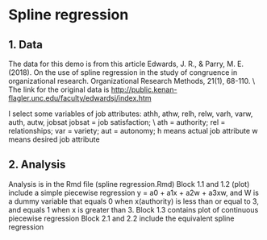 # Spline regression 

## 1. Data
The data for this demo is from this article Edwards, J. R., & Parry, M. E. (2018). On the use of spline regression in the study of congruence in organizational research. Organizational Research Methods, 21(1), 68-110. \\
The link for the original data is http://public.kenan-flagler.unc.edu/faculty/edwardsj/index.htm

I select some variables of job attributes: athh, athw, relh, relw, varh, varw, auth, autw, jobsat
jobsat = job satisfaction; \\
ath = authority; 
rel = relationships;
var = variety;
aut = autonomy;
h means actual job attribute
w means desired job attribute

## 2. Analysis 
Analysis is in the Rmd file (spline regression.Rmd)
Block 1.1 and 1.2 (plot) include a simple piecewise regression y = a0 + a1x + a2w + a3xw, and W is a dummy variable that equals 0 when x(authority) is less than or equal to 3, and equals 1 when x is greater than 3.
Block 1.3 contains plot of continuous piecewise regression
Block 2.1 and 2.2 include the equivalent spline regression
